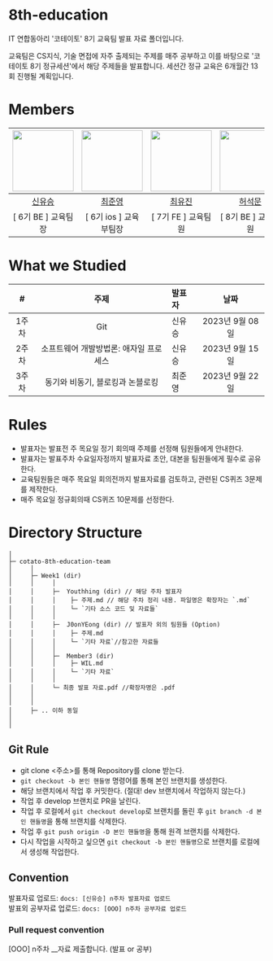 # 8th-education
IT 연합동아리 '코테이토' 8기 교육팀 발표 자료 폴더입니다.

교육팀은 CS지식, 기술 면접에 자주 출제되는 주제를 매주 공부하고 이를 바탕으로 '코테이토 8기 정규세션'에서 해당 주제들을 발표합니다. 세션간 정규 교육은 6개월간 13회 진행될 계획입니다.



# Members
|                           <img src="https://github.com/Youthhing.png" width=120/>                           |                          <img src="https://github.com/J0onYEong.png" width=120/>                           |                       <img src="https://github.com/euvely.png" width=120 />                        |                         <img src="https://github.com/GGHDMS.png" width=120/>                          |                         <img src="https://github.com/WONYOUNG-HC.png" width=120/>                          |
|:-----------------------------------------------------------------------------------------------------------:|:-------------------------------------------------------------------------------------------------------:|:-------------------------------------------------------------------------------------------------:|:-------------------------------------------------------------------------------------------------------:|:-------------------------------------------------------------------------------------------------------:|
|                                     [신유승](https://github.com/Youthhing)                                     |                                 [최준영](https://github.com/J0onYEong)                                  |                                  [최유진](https://github.com/euvely)                                  |                                   [허석문](https://github.com/GGHDMS)                                    |                                   [조원영](https://github.com/WONYOUNG-HC)                                    |
| [ 6기 BE ] 교육팀장  | [ 6기 ios ] 교육부팀장 | [ 7기 FE ] 교육팀원 | [ 8기 BE ] 교육팀원 | [ 8기 FE ] 교육팀원 |


# What we Studied

|#|                       주제                       | 발표자         |      날짜      |
|:-:|:----------------------------------------------:|:-----------|:------------:|
|1주차| Git | 신유승 | 2023년 9월 08일 |
|2주차| 소프트웨어 개발방법론: 애자일 프로세스 | 신유승 | 2023년 9월 15일 |
|3주차| 동기와 비동기, 블로킹과 논블로킹 | 최준영 | 2023년 9월 22일 |


# Rules
- 발표자는 발표전 주 목요일 정기 회의때 주제를 선정해 팀원들에게 안내한다.
- 발표자는 발표주차 수요일자정까지 발표자료 초안, 대본을 팀원들에게 필수로 공유한다.
- 교육팀원들은 매주 목요일 회의전까지 발표자료를 검토하고, 관련된 CS퀴즈 3문제를 제작한다.
- 매주 목요일 정규회의때 CS퀴즈 10문제를 선정한다.



# Directory Structure
```plainText
│
├─ cotato-8th-education-team
│     │
│     ├─ Week1 (dir)
│     │     │ 
│     │     ├─  Youthhing (dir) // 해당 주차 발표자
│     │     │    ├─ 주제.md // 해당 주차 정리 내용. 파일명은 확장자는 `.md` 
│     │     │    └─ `기타 소스 코드 및 자료들`
│     │     │
│     │     ├─  J0onYEong (dir) // 발표자 외의 팀원들 (Option)
│     │     │    ├─ 주제.md 
│     │     │    └─ `기타 자료`//참고한 자료들
│     │     │
│     │     ├─  Member3 (dir) 
│     │     │    ├─ WIL.md 
│     │     │    └─ `기타 자료`
│     │     │
│     │     └─ 최종 발표 자료.pdf //확장자명은 .pdf
│     │   
│     │   
│     ├─ .. 이하 동일
│ 
│
```

## Git Rule
- git clone <주소>를 통해 Repository를 clone 받는다.
- `git checkout -b 본인 핸들명` 명령어를 통해 본인 브랜치를 생성한다.
- 해당 브랜치에서 작업 후 커밋한다. (절대! dev 브랜치에서 작업하지 않는다.)
- 작업 후 develop 브랜치로 PR을 날린다.
- 작업 후 로컬에서 `git checkout develop`로 브랜치를 돌린 후 `git branch -d 본인 핸들명`을 통해 브랜치를 삭제한다.
- 작업 후 `git push origin -D 본인 핸들명`을 통해 원격 브랜치를 삭제한다.
- 다시 작업을 시작하고 싶으면 `git checkout -b 본인 핸들명`으로 브랜치를 로컬에서 생성해 작업한다.

## Convention
발표자료 업로드: `docs: [신유승] n주차 발표자료 업로드`<br>
발표외 공부자료 업로드: `docs: [OOO] n주차 공부자료 업로드`<br>


### Pull request convention
[OOO] n주차 __자료 제출합니다. (발표 or 공부)


